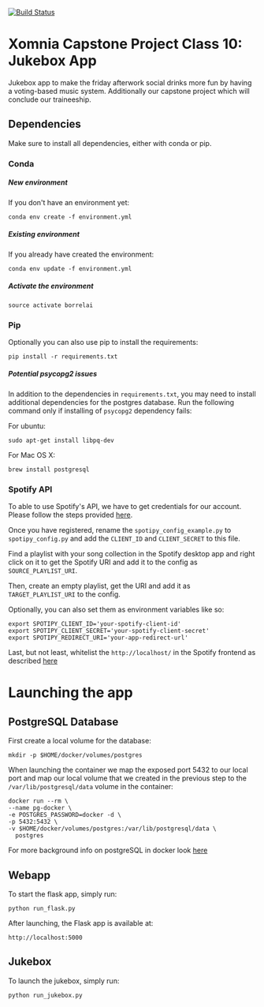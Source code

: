 [![Build Status](https://travis-ci.com/Rukshar/capstone-class-10.svg?branch=master)](https://travis-ci.com/Rukshar/capstone-class-10)

# Xomnia Capstone Project Class 10: Jukebox App
Jukebox app to make the friday afterwork social drinks more fun by having a voting-based music system. Additionally 
our capstone project which will conclude our traineeship. 

## Dependencies

Make sure to install all dependencies, either with conda or pip. 


### Conda

##### New environment
If you don't have an environment yet:


```conda env create -f environment.yml```

##### Existing environment
If you already have created the environment:

```conda env update -f environment.yml```

##### Activate the environment

```source activate borrelai```

### Pip

Optionally you can also use pip to install the requirements:

```pip install -r requirements.txt```


##### Potential psycopg2 issues

In addition to the dependencies in `requirements.txt`, you may need to install additional dependencies for the 
postgres database. Run the following command only if installing of `psycopg2` dependency fails:

For ubuntu:

`sudo apt-get install libpq-dev`

For Mac OS X:

`brew install postgresql`

### Spotify API

To able to use Spotify's API, we have to get credentials for our account. Please follow the 
steps provided [here](https://developer.spotify.com/documentation/general/guides/app-settings/). 

Once you have registered, rename the `spotipy_config_example.py` to `spotipy_config.py` and add the `CLIENT_ID` and `CLIENT_SECRET` to this file. 

Find a playlist with your song collection in the Spotify desktop app and right click on it to get the Spotify URI 
and add it to the config as `SOURCE_PLAYLIST_URI`. 

Then, create an empty playlist, get the URI and add it as `TARGET_PLAYLIST_URI` to the config. 

Optionally, you  can also set them as environment variables like so:

```
export SPOTIPY_CLIENT_ID='your-spotify-client-id'
export SPOTIPY_CLIENT_SECRET='your-spotify-client-secret'
export SPOTIPY_REDIRECT_URI='your-app-redirect-url'
```

Last, but not least, whitelist the `http://localhost/` in the Spotify frontend as described 
[here](https://developer.spotify.com/documentation/general/guides/app-settings/) 

# Launching the app


## PostgreSQL Database

First create a local volume for the database:
```
mkdir -p $HOME/docker/volumes/postgres
```

When launching the container we map the exposed port 5432 to our local port and map our local volume
that we created in the previous step to the `/var/lib/postgresql/data` volume in the container:

```
docker run --rm \
--name pg-docker \
-e POSTGRES_PASSWORD=docker -d \
-p 5432:5432 \
-v $HOME/docker/volumes/postgres:/var/lib/postgresql/data \
  postgres
```

For more background info on postgreSQL in docker look 
[here](https://hackernoon.com/dont-install-postgres-docker-pull-postgres-bee20e200198)


## Webapp

To start the flask app, simply run: 

```python run_flask.py```

After launching, the Flask app is available at:
 
 `http://localhost:5000`


## Jukebox

To launch the jukebox, simply run:

```python run_jukebox.py```

